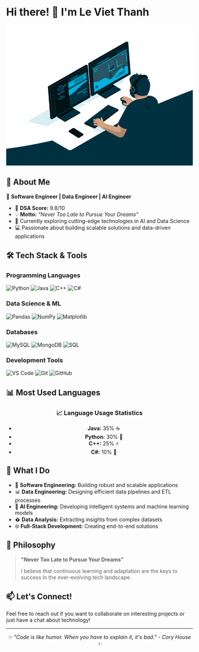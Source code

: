 # Hi there! 👋 I'm Le Viet Thanh

<div align="center">
  <img src="coding.gif" alt="Coding Animation" width="600"/>
</div>

## 💫 About Me

🚀 **Software Engineer | Data Engineer | AI Engineer**
- 🎯 **DSA Score:** 9.8/10
- 💡 **Motto:** *"Never Too Late to Pursue Your Dreams"*
- 🌱 Currently exploring cutting-edge technologies in AI and Data Science
- 💻 Passionate about building scalable solutions and data-driven applications

## 🛠️ Tech Stack & Tools

### Programming Languages
![Python](https://img.shields.io/badge/Python-3776AB?style=for-the-badge&logo=python&logoColor=white)
![Java](https://img.shields.io/badge/Java-ED8B00?style=for-the-badge&logo=openjdk&logoColor=white)
![C++](https://img.shields.io/badge/C%2B%2B-00599C?style=for-the-badge&logo=c%2B%2B&logoColor=white)
![C#](https://img.shields.io/badge/C%23-239120?style=for-the-badge&logo=c-sharp&logoColor=white)

### Data Science & ML
![Pandas](https://img.shields.io/badge/Pandas-150458?style=for-the-badge&logo=pandas&logoColor=white)
![NumPy](https://img.shields.io/badge/NumPy-013243?style=for-the-badge&logo=numpy&logoColor=white)
![Matplotlib](https://img.shields.io/badge/Matplotlib-11557c?style=for-the-badge&logo=matplotlib&logoColor=white)

### Databases
![MySQL](https://img.shields.io/badge/MySQL-4479A1?style=for-the-badge&logo=mysql&logoColor=white)
![MongoDB](https://img.shields.io/badge/MongoDB-47A248?style=for-the-badge&logo=mongodb&logoColor=white)
![SQL](https://img.shields.io/badge/SQL-336791?style=for-the-badge&logo=postgresql&logoColor=white)

### Development Tools
![VS Code](https://img.shields.io/badge/VS%20Code-007ACC?style=for-the-badge&logo=visual-studio-code&logoColor=white)
![Git](https://img.shields.io/badge/Git-F05032?style=for-the-badge&logo=git&logoColor=white)
![GitHub](https://img.shields.io/badge/GitHub-181717?style=for-the-badge&logo=github&logoColor=white)

## 📊 Most Used Languages

<div align="center">
  
### 📈 Language Usage Statistics
- **Java:** 35% ☕
- **Python:** 30% 🐍
- **C++:** 25% ⚡
- **C#:** 10% 🔷

</div>

## 🎯 What I Do

- 🔭 **Software Engineering:** Building robust and scalable applications
- 📊 **Data Engineering:** Designing efficient data pipelines and ETL processes  
- 🤖 **AI Engineering:** Developing intelligent systems and machine learning models
- � **Data Analysis:** Extracting insights from complex datasets
- 🌐 **Full-Stack Development:** Creating end-to-end solutions

## 🌟 Philosophy

> **"Never Too Late to Pursue Your Dreams"**
> 
> I believe that continuous learning and adaptation are the keys to success in the ever-evolving tech landscape.

## 📫 Let's Connect!

Feel free to reach out if you want to collaborate on interesting projects or just have a chat about technology!

---

<div align="center">
  <i>✨ "Code is like humor. When you have to explain it, it's bad." - Cory House ✨</i>
</div>
<!--
**LeVietThanh1412/LeVietThanh1412** is a ✨ _special_ ✨ repository because its `README.md` (this file) appears on your GitHub profile.

Here are some ideas to get you started:

- 🔭 I’m currently working on ...
- 🌱 I’m currently learning ...
- 👯 I’m looking to collaborate on ...
- 🤔 I’m looking for help with ...
- 💬 Ask me about ...
- 📫 How to reach me: ...
- 😄 Pronouns: ...
- ⚡ Fun fact: ...
-->
